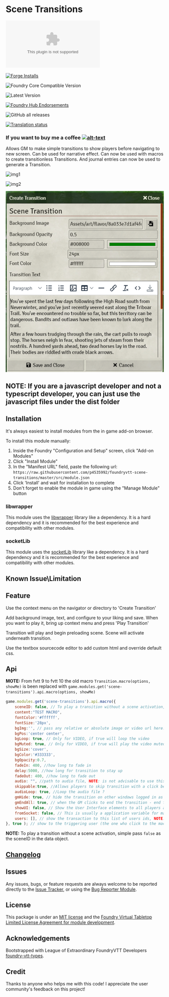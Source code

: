 # Scene Transitions

![Latest Release Download Count](https://img.shields.io/github/downloads/p4535992/foundryvtt-scene-transitions/latest/module.zip?color=2b82fc&label=DOWNLOADS&style=for-the-badge)

[![Forge Installs](https://img.shields.io/badge/dynamic/json?label=Forge%20Installs&query=package.installs&suffix=%25&url=https%3A%2F%2Fforge-vtt.com%2Fapi%2Fbazaar%2Fpackage%2Fscene-transitions&colorB=006400&style=for-the-badge)](https://forge-vtt.com/bazaar#package=scene-transitions)

![Foundry Core Compatible Version](https://img.shields.io/badge/dynamic/json.svg?url=https%3A%2F%2Fraw.githubusercontent.com%2Fp4535992%2Ffoundryvtt-scene-transitions%2Fmaster%2Fsrc%2Fmodule.json&label=Foundry%20Version&query=$.compatibility.verified&colorB=orange&style=for-the-badge)

![Latest Version](https://img.shields.io/badge/dynamic/json.svg?url=https%3A%2F%2Fraw.githubusercontent.com%2Fp4535992%2Ffoundryvtt-scene-transitions%2Fmaster%2Fsrc%2Fmodule.json&label=Latest%20Release&prefix=v&query=$.version&colorB=red&style=for-the-badge)

[![Foundry Hub Endorsements](https://img.shields.io/endpoint?logoColor=white&url=https%3A%2F%2Fwww.foundryvtt-hub.com%2Fwp-json%2Fhubapi%2Fv1%2Fpackage%2Fscene-transitions%2Fshield%2Fendorsements&style=for-the-badge)](https://www.foundryvtt-hub.com/package/scene-transitions/)

![GitHub all releases](https://img.shields.io/github/downloads/p4535992/foundryvtt-scene-transitions/total?style=for-the-badge)

[![Translation status](https://weblate.foundryvtt-hub.com/widgets/scene-transitions/-/287x66-black.png)](https://weblate.foundryvtt-hub.com/engage/scene-transitions/)

### If you want to buy me a coffee [![alt-text](https://img.shields.io/badge/-Patreon-%23ff424d?style=for-the-badge)](https://www.patreon.com/p4535992)

Allows GM to make simple transitions to show players before navigating to new screen. Can be used for narrative effect. Can now be used with macros to create transitionless Transitions. And journal entries can now be used to generate a Transition.

![img1](/wiki/img/scene_transations_video.gif)

![img2](/wiki/img/preview.png)

![img3](/wiki/img/preview2.png)

## NOTE: If you are a javascript developer and not a typescript developer, you can just use the javascript files under the dist folder


## Installation

It's always easiest to install modules from the in game add-on browser.

To install this module manually:
1.  Inside the Foundry "Configuration and Setup" screen, click "Add-on Modules"
2.  Click "Install Module"
3.  In the "Manifest URL" field, paste the following url:
`https://raw.githubusercontent.com/p4535992/foundryvtt-scene-transitions/master/src/module.json`
4.  Click 'Install' and wait for installation to complete
5.  Don't forget to enable the module in game using the "Manage Module" button

### libwrapper

This module uses the [libwrapper](https://github.com/ruipin/fvtt-lib-wrapper) library like a dependency. It is a hard dependency and it is recommended for the best experience and compatibility with other modules.

### socketLib

This module uses the [socketLib](https://github.com/manuelVo/foundryvtt-socketlib) library like a dependency. It is a hard dependency and it is recommended for the best experience and compatibility with other modules.


## Known Issue\Limitation

## Feature

Use the context menu on the navigator or directory to 'Create Transition'

Add background image, text, and configure to your liking and save. When you want to play it, bring up context menu and press 'Play Transition' 

Transition will play and begin preloading scene. Scene will activate underneath transition. 

Use the textbox sourcecode editor to add custom html and override default css.


## Api

**MOTE:** From fvtt 9 to fvtt 10 the old macro `Transition.macro(options, showMe)` is been replaced with `game.modules.get('scene-transitions').api.macro(options, showMe)`

```javascript
game.modules.get('scene-transitions').api.macro({
	sceneID: false, // To play a transition without a scene activation, simple pass `false` as the sceneID in the data object.
	content:"TEST MACRO",
	fontColor:'#ffffff',
	fontSize:'28px',
	bgImg:'', // pass any relative or absolute image or video url here.
	bgPos:'center center',
    bgLoop: true, // Only for VIDEO, if true will loop the video
	bgMuted: true, // Only for VIDEO, if true will play the video muted
	bgSize:'cover',
	bgColor:'#333333',
	bgOpacity:0.7,
	fadeIn: 400, //how long to fade in
	delay:5000, //how long for transition to stay up
	fadeOut: 400, //how long to fade out
	audio: "", //path to audio file, NOTE: is not advisable to use this with a video and the property 'bgMuted = false'
	skippable:true, //Allows players to skip transition with a click before delay runs out.
    audioLoop: true, //Loop the audio file ?
	gmHide: true, // hide the transition on other windows logged in as a GM
	gmEndAll: true, // when the GM clicks to end the transition - end for everyone
	showUI: false, // Show the User Interface elements to all players allowing them to interact with character sheets etc
	fromSocket: false, // This is usually a application variable for manage socket calls YOU DIDN'T NEED TO TOUCH THIS, MUST BE ALWAYS FALSE.
	users: [], // show the transaction to this list of users ids, NOTE: if 'showMe' is true the current user id is add to the list
}, true ); // show to the triggering user (the one who click to the macro usually the GM)
```

**NOTE:** To play a transition without a scene activation, simple pass `false` as the sceneID in the data object.


## [Changelog](./CHANGELOG.md)

## Issues

Any issues, bugs, or feature requests are always welcome to be reported directly to the [Issue Tracker](https://github.com/p4535992/foundryvtt-scene-transitions/issues ), or using the [Bug Reporter Module](https://foundryvtt.com/packages/bug-reporter/).

## License

This package is under an [MIT license](LICENSE) and the [Foundry Virtual Tabletop Limited License Agreement for module development](https://foundryvtt.com/article/license/).

## Acknowledgements

Bootstrapped with League of Extraordinary FoundryVTT Developers  [foundry-vtt-types](https://github.com/League-of-Foundry-Developers/foundry-vtt-types).

## Credit

Thanks to anyone who helps me with this code! I appreciate the user community's feedback on this project!

